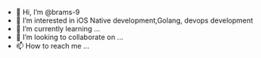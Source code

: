 - 👋 Hi, I’m @brams-9
- 👀 I’m interested in iOS Native development,Golang, devops development
- 🌱 I’m currently learning ...
- 💞️ I’m looking to collaborate on ...
- 📫 How to reach me ...

<!---
brams-9/brams-9 is a ✨ special ✨ repository because its `README.md` (this file) appears on your GitHub profile.
You can click the Preview link to take a look at your changes.
--->
